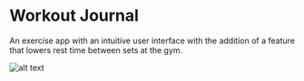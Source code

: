 # Workout Journal
An exercise app with an intuitive user interface with the addition of a feature that lowers rest time between sets at the gym.

![alt text](https://github.com/neilZon/ExerciseApp/blob/master/ExerciseAppResources/main.PNG)

